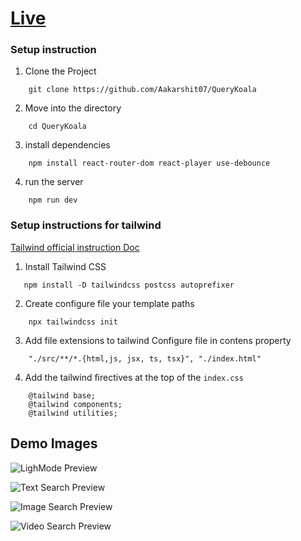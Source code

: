 # [Live](https://query-koala.vercel.app/) 
  

### Setup instruction

1. Clone the Project

```
    git clone https://github.com/Aakarshit07/QueryKoala
```
2. Move into the directory

```
    cd QueryKoala
```

3. install dependencies

```
    npm install react-router-dom react-player use-debounce
```

4. run the server

```
    npm run dev
```


### Setup instructions for  tailwind

[Tailwind official instruction Doc](https://tailwindcss.com/docs/installation)

1. Install Tailwind CSS

```
   npm install -D tailwindcss postcss autoprefixer
```

2. Create configure file your template paths

```
    npx tailwindcss init
```

3. Add file extensions to tailwind Configure file in contens property

```
    "./src/**/*.{html,js, jsx, ts, tsx}", "./index.html"
```

4. Add the tailwind firectives at the top of the `index.css`

```
    @tailwind base;
    @tailwind components;
    @tailwind utilities;
```

## Demo Images

![LighMode Preview](.png?raw=true)

![Text Search Preview](.png?raw=true)

![Image Search Preview](.png?raw=true)

![Video Search Preview](.png?raw=true)